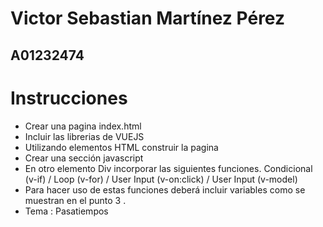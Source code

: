 # Victor Sebastian Martínez Pérez
## A01232474

# Instrucciones

- Crear una pagina index.html 
- Incluir las librerias de VUEJS
    <!-- <script src="https://cdn.jsdelivr.net/npm/vue/dist/vue.js"></script> -->
- Utilizando elementos HTML construir la pagina 
    <!-- <div id="app"> {{ message }} </div>   donde el id sera nuestro identificador  -->
- Crear una sección javascript 
    <!-- <script> var app = new Vue({ el: '#app', data: { message: 'Hello Vue!' } }) </script> -->
- En otro elemento Div incorporar las siguientes funciones.
    Condicional (v-if) /   Loop (v-for) / User Input  (v-on:click) /  User Input (v-model)
- Para hacer uso de estas funciones deberá incluir variables como se muestran en el punto 3 .
- Tema : Pasatiempos 
